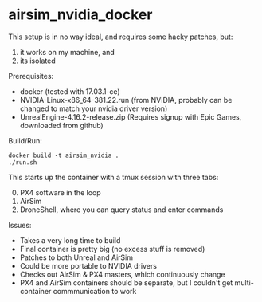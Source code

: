 airsim_nvidia_docker
====================

This setup is in no way ideal, and requires some hacky patches, but:
1. it works on my machine, and
2. its isolated

Prerequisites:

- docker (tested with 17.03.1-ce)
- NVIDIA-Linux-x86_64-381.22.run (from NVIDIA, probably can be changed to match your nvidia driver version)
- UnrealEngine-4.16.2-release.zip (Requires signup with Epic Games, downloaded from github)

Build/Run:

    docker build -t airsim_nvidia .
    ./run.sh

This starts up the container with a tmux session with three tabs:

0. PX4 software in the loop
1. AirSim
2. DroneShell, where you can query status and enter commands

Issues:

- Takes a very long time to build
- Final container is pretty big (no excess stuff is removed)
- Patches to both Unreal and AirSim
- Could be more portable to NVIDIA drivers
- Checks out AirSim & PX4 masters, which continuously change
- PX4 and AirSim containers should be separate, but I couldn't get multi-container commmunication to work


